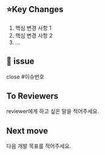 ## ⭐Key Changes

1. 핵심 변경 사항 1
2. 핵심 변경 사항 2
3. ...

## 📌 issue

close #이슈번호

## To Reviewers

reviewer에게 하고 싶은 말을 적어주세요.

## Next move

다음 개발 목표를 적어주세요.